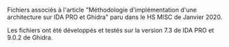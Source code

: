 Fichiers associés à l'article "Méthodologie d'implémentation d'une architecture sur IDA PRO et Ghidra" paru dans le HS MISC de Janvier 2020. 

Les fichiers ont été développés et testés sur la version 7.3 de IDA PRO et 9.0.2 de Ghidra.


